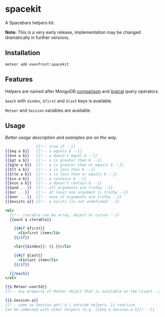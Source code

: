 # spacekit
A Spacebars helpers kit.

**Note:** This is a very early release, implementation may be changed dramatically in further versions.

## Installation
`meteor add evenfrost:spacekit`

## Features
Helpers are named after MongoDB [comparison](http://docs.mongodb.org/manual/reference/operator/query-comparison/) and [logical](http://docs.mongodb.org/manual/reference/operator/query-logical/) query operators.

`$each` with `$index`, `$first` and `$last` keys is available.

`Meteor` and `Session` variables are available.

## Usage
_Better usage description and examples are on the way._
```handlebars
              {{!-- true if --}}
{{$eq a b}}   {{!-- a equals b --}}
{{$ne a b}}   {{!-- a doesn't equal b --}}
{{$gt a b}}   {{!-- a is greater than b --}}
{{$gte a b}}  {{!-- a is greater than or equals b --}}
{{$lt a b}}   {{!-- a is less than b --}}
{{$lte a b}}  {{!-- a is less than or equals b --}}
{{$in a b}}   {{!-- a contains b --}}
{{$nin a b}}  {{!-- a doesn't contain b --}}
{{$and ...}}  {{!-- all arguments are truthy --}}
{{$or ...}}   {{!-- at least one argument is truthy --}}
{{$nor ...}}  {{!-- none of arguments are truthy --}}
{{$exists a}} {{!-- a exists (is not undefined) --}}

<ul>
  {{!-- iterable can be array, object or cursor --}}
  {{each $ iterable}}

    {{#if $first}}
      <li>first item</li>
    {{/if}}

    <li>{{$index}}: {{.}}</li>

    {{#if $last}}
      <li>last item</li>
    {{/if}}

  {{/each}}
</ul>

{{$.Meteor.userId}}
{{!-- any property of Meteor object that is available on the client --}}

{{$.Session.a}}
{{!-- same as Session.get('a') outside helpers. Is reactive.
Can be combined with other helpers (e.g. {{$eq $.Session.a 5}}) --}}
```
